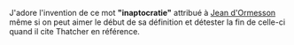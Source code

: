 J'adore l'invention de ce mot **"inaptocratie"** attribué à [Jean d'Ormesson](https://lesobservateurs.ch/2013/08/24/jean-dormesson/) même si on peut aimer le début de sa définition et détester la fin de celle-ci quand il cite Thatcher en référence.
